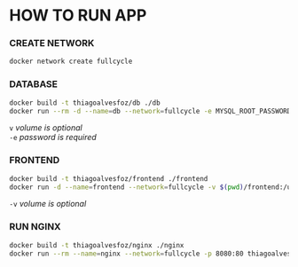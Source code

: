 # HOW TO RUN APP

### CREATE NETWORK
```bash
docker network create fullcycle
```

### DATABASE
```bash
docker build -t thiagoalvesfoz/db ./db
docker run --rm -d --name=db --network=fullcycle -e MYSQL_ROOT_PASSWORD=root -v $(pwd)/mysql:/var/lib/mysql thiagoalvesfoz/db
```
`v` *volume is optional*  
`-e` *password is required*   


### FRONTEND
```bash
docker build -t thiagoalvesfoz/frontend ./frontend
docker run -d --name=frontend --network=fullcycle -v $(pwd)/frontend:/usr/src/app thiagoalvesfoz/frontend
```
`-v` *volume is optional*

### RUN NGINX
```bash
docker build -t thiagoalvesfoz/nginx ./nginx
docker run --rm --name=nginx --network=fullcycle -p 8080:80 thiagoalvesfoz/nginx
```

